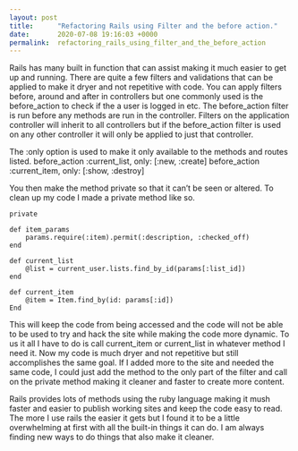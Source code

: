 ```yaml
---
layout: post
title:      "Refactoring Rails using Filter and the before action."
date:       2020-07-08 19:16:03 +0000
permalink:  refactoring_rails_using_filter_and_the_before_action
---
```



Rails has many built in function that can assist making it much easier to get up and running. There are quite a few filters and validations that can be applied to make it dryer and not repetitive with code. You can apply filters before, around and after in controllers but one commonly used is the before_action to check if the a user is logged in etc.
The before_action filter is run before any methods are run in the controller. Filters on the application controller will inherit to all controllers but if the before_action filter is used on any other controller it will only be applied to just that controller. 

The :only option is used to make it only available to the methods and routes listed.
      before_action :current_list, only: [:new, :create]
    	before_action :current_item,  only: [:show, :destroy]

You then make the method private so that it can’t be seen or altered. To clean up my code I made a private method like so.
 
    private 

    def item_params
        params.require(:item).permit(:description, :checked_off)
    end

    def current_list
        @list = current_user.lists.find_by_id(params[:list_id])
    end

    def current_item
        @item = Item.find_by(id: params[:id])
    End
		
This will keep the code from being accessed and the code will not be able to be used to try and hack the site while making the code more dynamic. To us it all I have to do is call current_item or current_list in whatever method I need it.
Now my code is much dryer and not repetitive but still accomplishes the same goal. If I added more to the site and needed the same code, I could just add the method to the only part of the filter and call on the private method making it cleaner and faster to create more content.

Rails provides lots of methods using the ruby language making it mush faster and easier to publish working sites and keep the code easy to read. The more I use rails the easier it gets but I found it to be a little overwhelming at first with all the built-in things it can do. I am always finding new ways to do things that also make it cleaner.

